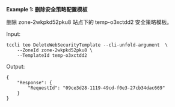 **Example 1: 删除安全策略配置模板**

删除 zone-2wkpkd52pku8 站点下的 temp-o3xctdd2 安全策略模板。

Input: 

```
tccli teo DeleteWebSecurityTemplate --cli-unfold-argument  \
    --ZoneId zone-2wkpkd52pku8 \
    --TemplateId temp-o3xctdd2
```

Output: 
```
{
    "Response": {
        "RequestId": "09ce3d28-1119-49cd-f0e3-27cb34dac669"
    }
}
```

